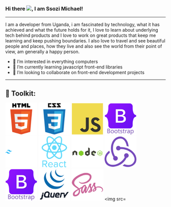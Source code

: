 ### Hi there <img src="https://raw.githubusercontent.com/MartinHeinz/MartinHeinz/master/wave.gif" width="30px">, I am Ssozi Michael!
---
I am a developer from Uganda, i am fascinated by technology, what it has achieved and what the future holds for it, I love to learn about underlying tech behind products and I love to work on great products that keep me learning and keep pushing boundaries. I also love to travel and see beautiful people and places, how they live and also see the world from their point of view, am generally a happy person.
 
- 👀 I’m interested in everything computers
- 🌱 I’m currently learning javascript front-end libraries
- 💞️ I’m looking to collaborate on front-end development projects
---
🧰 Toolkit:
---
<img src="https://github.com/devicons/devicon/blob/master/icons/html5/html5-original-wordmark.svg" alt="html Logo" width="100" height="100"/> <img src="https://github.com/devicons/devicon/blob/master/icons/css3/css3-original-wordmark.svg" alt="css Logo"  width="100" height="100"/> 
 <img src="https://github.com/devicons/devicon/blob/master/icons/javascript/javascript-original.svg" alt="javascript Logo" width="100" height="100"/> <img src="https://github.com/devicons/devicon/blob/master/icons/bootstrap/bootstrap-original-wordmark.svg" alt="python Logo"  width="100" height="100"/> <img src="https://github.com/devicons/devicon/blob/master/icons/tailwindcss/tailwindcss-original-wordmark.svg" alt="mongodb Logo" width="100" height="100"/> 
<img src="https://github.com/devicons/devicon/blob/master/icons/react/react-original-wordmark.svg" alt="expressjs Logo" width="100" height="100"/> 
<img src="https://github.com/devicons/devicon/blob/master/icons/nodejs/nodejs-original-wordmark.svg"  width="100" height="100"/>
<img src="https://github.com/devicons/devicon/blob/master/icons/redux/redux-original.svg" alt="redux Logo" width="100" height="100"/> 
<img src="https://github.com/devicons/devicon/blob/master/icons/bootstrap/bootstrap-original-wordmark.svg" alt="bootstrap Logo" width="100" height="100"/> 
<img src="https://github.com/devicons/devicon/blob/master/icons/jquery/jquery-original-wordmark.svg" alt="tailwind Logo"  width="100" height="100"/> 
<img src="https://github.com/devicons/devicon/blob/master/icons/sass/sass-original.svg" alt="JavaScript Logo"  width="100" height="100"/> 
<img src=
